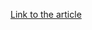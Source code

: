[Link to the article](https://blog.malwarebytes.com/threat-intelligence/2022/01/north-koreas-lazarus-apt-leverages-windows-update-client-github-in-latest-campaign/)
